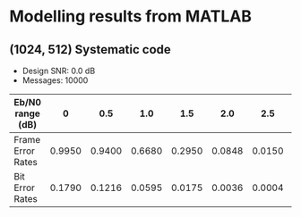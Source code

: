 # Modelling results from MATLAB

## (1024, 512) Systematic code
* Design SNR: 0.0 dB
* Messages: 10000 

| Eb/N0 range (dB) | 0    | 0.5  | 1.0  | 1.5  | 2.0  | 2.5  | 3.0  | 3.5  | 4.0 | 4.5 | 5.0 |
| ---------------- | ---- | ---- | ---- | ---- | ---- | ---- | ---- | ---- | --- | --- | --- |
|Frame Error Rates |0.9950|0.9400|0.6680|0.2950|0.0848|0.0150|0.0018|0.0004| 0   | 0   | 0   |
|Bit Error Rates   |0.1790|0.1216|0.0595|0.0175|0.0036|0.0004|0.0000|0.0000| 0   | 0   | 0   |